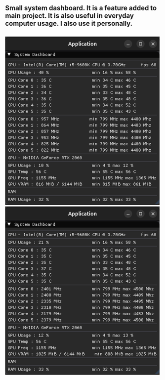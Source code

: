 <h2><p>Small system dashboard. It is a feature added to main project. It is also useful in everyday computer usage. I also use it personally.<p><h2>

<p allign="center">
    <img src="ss/1.png" alt="1" width="500">
    <img src="ss/2.png" alt="2" width="500">
</p>
